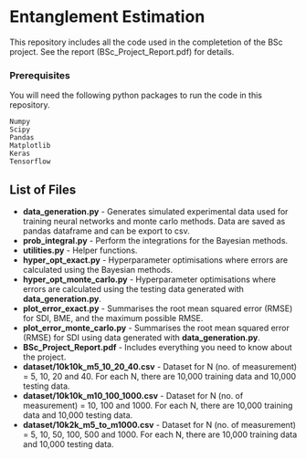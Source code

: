 # Entanglement Estimation 
This repository includes all the code used in the completetion of the BSc project.  See the report (BSc_Project_Report.pdf) for details.

### Prerequisites
You will need the following python packages to run the code in this repository.
```
Numpy
Scipy
Pandas 
Matplotlib
Keras
Tensorflow
```

## List of Files 
* __data_generation.py__ - Generates simulated experimental data used for training neural networks and monte carlo methods. Data are saved as pandas dataframe and can be export to csv. 
* __prob_integral.py__ - Perform the integrations for the Bayesian methods. 
* __utilities.py__ - Helper functions.
* __hyper_opt_exact.py__ - Hyperparameter optimisations where errors are calculated using the Bayesian methods.
* __hyper_opt_monte_carlo.py__ - Hyperparameter optimisations where errors are calculated using the testing data generated with __data_generation.py__. 
* __plot_error_exact.py__ - Summarises the root mean squared error (RMSE) for SDI, BME, and the maximum possible RMSE.
* __plot_error_monte_carlo.py__ - Summarises the root mean squared error (RMSE) for SDI using data generated with __data_generation.py__. 
* __BSc_Project_Report.pdf__ - Includes everything you need to know about the project. 
* __dataset/10k10k_m5_10_20_40.csv__ - Dataset for N (no. of measurement) = 5, 10, 20 and 40. For each N, there are 10,000 training data and 10,000 testing data. 
* __dataset/10k10k_m10_100_1000.csv__ - Dataset for N (no. of measurement) = 10, 100 and 1000. For each N, there are 10,000 training data and 10,000 testing data. 
* __dataset/10k2k_m5_to_m1000.csv__ - Dataset for N (no. of measurement) = 5, 10, 50, 100, 500 and 1000. For each N, there are 10,000 training data and 10,000 testing data. 